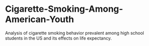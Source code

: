 # Cigarette-Smoking-Among-American-Youth
Analysis of cigarette smoking behavior prevalent among high school students in the US and its effects on life expectancy.

